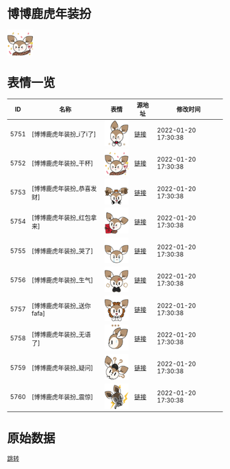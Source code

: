 # 博博鹿虎年装扮

<img src="./cover.png" height="60" alt="cover" />

# 表情一览

|ID|名称|表情|源地址|修改时间|
|----|----|----|----|----|
|5751|[博博鹿虎年装扮_i了i了]|<img src="./pic/005751_%5B博博鹿虎年装扮_i了i了%5D.png" height="60" alt="i了i了"/>|[链接](http://i0.hdslb.com/bfs/emote/d8e02e9f3a1a99b53a1ff24ff694e7759f909e1c.png)|2022-01-20 17:30:38|
|5752|[博博鹿虎年装扮_干杯]|<img src="./pic/005752_%5B博博鹿虎年装扮_干杯%5D.png" height="60" alt="干杯"/>|[链接](http://i0.hdslb.com/bfs/emote/e0253f3c2324ae11676a92e1dbef5af35a4048cc.png)|2022-01-20 17:30:38|
|5753|[博博鹿虎年装扮_恭喜发财]|<img src="./pic/005753_%5B博博鹿虎年装扮_恭喜发财%5D.png" height="60" alt="恭喜发财"/>|[链接](http://i0.hdslb.com/bfs/emote/10310867398dbfba9b6126d1e1e68cfdb53de5fa.png)|2022-01-20 17:30:38|
|5754|[博博鹿虎年装扮_红包拿来]|<img src="./pic/005754_%5B博博鹿虎年装扮_红包拿来%5D.png" height="60" alt="红包拿来"/>|[链接](http://i0.hdslb.com/bfs/emote/ca8f8ab1a953b273b9878d157c1fbc4d53c91c66.png)|2022-01-20 17:30:38|
|5755|[博博鹿虎年装扮_哭了]|<img src="./pic/005755_%5B博博鹿虎年装扮_哭了%5D.png" height="60" alt="哭了"/>|[链接](http://i0.hdslb.com/bfs/emote/7515d6ecd6558f5dc4a3f433e0fc0df9de8e50a6.png)|2022-01-20 17:30:38|
|5756|[博博鹿虎年装扮_生气]|<img src="./pic/005756_%5B博博鹿虎年装扮_生气%5D.png" height="60" alt="生气"/>|[链接](http://i0.hdslb.com/bfs/emote/9e32f4160a1aa41f7ee1687134fe1d729152b501.png)|2022-01-20 17:30:38|
|5757|[博博鹿虎年装扮_送你fafa]|<img src="./pic/005757_%5B博博鹿虎年装扮_送你fafa%5D.png" height="60" alt="送你fafa"/>|[链接](http://i0.hdslb.com/bfs/emote/10c8da1497f711d15e18f9df5014d8dca8a6f4c9.png)|2022-01-20 17:30:38|
|5758|[博博鹿虎年装扮_无语了]|<img src="./pic/005758_%5B博博鹿虎年装扮_无语了%5D.png" height="60" alt="无语了"/>|[链接](http://i0.hdslb.com/bfs/emote/ef10bf59c1e0510a046f30ca4067b6deb64fe77e.png)|2022-01-20 17:30:38|
|5759|[博博鹿虎年装扮_疑问]|<img src="./pic/005759_%5B博博鹿虎年装扮_疑问%5D.png" height="60" alt="疑问"/>|[链接](http://i0.hdslb.com/bfs/emote/092d4fee4aa450587ce4ee74489edf360c118c25.png)|2022-01-20 17:30:38|
|5760|[博博鹿虎年装扮_震惊]|<img src="./pic/005760_%5B博博鹿虎年装扮_震惊%5D.png" height="60" alt="震惊"/>|[链接](http://i0.hdslb.com/bfs/emote/67e025f1226cbbc84d22251d61a511ef33c7584b.png)|2022-01-20 17:30:38|

# 原始数据

[跳转](./raw.json)


